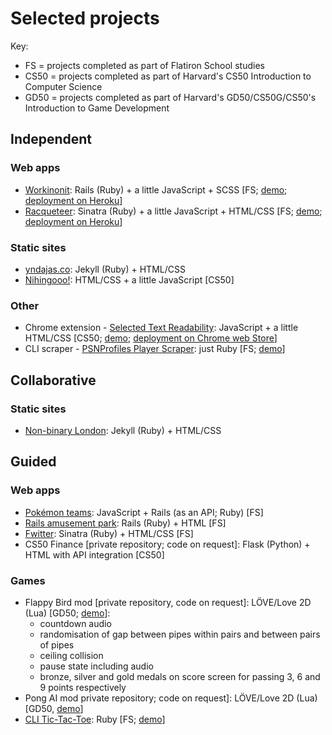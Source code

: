 # Selected projects

Key: 
- FS = projects completed as part of Flatiron School studies
- CS50 = projects completed as part of Harvard's CS50 Introduction to Computer Science
- GD50 = projects completed as part of Harvard's GD50/CS50G/CS50's Introduction to Game Development

## Independent

### Web apps
- [Workinonit](https://github.com/yndajas/Workinonit): Rails (Ruby) + a little JavaScript + SCSS \[FS; [demo](https://www.youtube.com/watch?v=PYwX1QGj6os); [deployment on Heroku](http://workinonit.yndajas.co)\]
- [Racqueteer](https://github.com/yndajas/Racqueteer): Sinatra (Ruby) + a little JavaScript + HTML/CSS \[FS; [demo](https://www.youtube.com/watch?v=nK35Tuxfkso); [deployment on Heroku](http://racqueteer.yndajas.co)\]

### Static sites
- [yndajas.co](https://github.com/yndajas/yndajas.co): Jekyll (Ruby) + HTML/CSS
- [Nihingooo!](https://github.com/yndajas/Nihongooo): HTML/CSS + a little JavaScript \[CS50\]

### Other
- Chrome extension - [Selected Text Readability](https://github.com/yndajas/selected-text-readability): JavaScript + a little HTML/CSS \[CS50; [demo](https://www.youtube.com/watch?v=_AP_qb5wuMA); [deployment on Chrome web Store](https://chrome.google.com/webstore/detail/selected-text-readability/gmmgeofdbimelpnapecnbdckopibaecl)\]
- CLI scraper - [PSNProfiles Player Scraper](https://github.com/yndajas/PSNProfiles-player-scraper): just Ruby \[FS; [demo](https://www.youtube.com/watch?v=l1yA_LfLz-c)\]

## Collaborative

### Static sites
- [Non-binary London](https://github.com/nonbinarylondon/Non-binary-London-website): Jekyll (Ruby) + HTML/CSS

## Guided

### Web apps

- [Pokémon teams](https://github.com/yndajas/js-rails-as-api-pokemon-teams-project-online-web-sp-000): JavaScript + Rails (as an API; Ruby) \[FS\]
- [Rails amusement park](https://github.com/yndajas/rails-amusement-park-online-web-sp-000): Rails (Ruby) + HTML \[FS\]
- [Fwitter](https://github.com/yndajas/sinatra-fwitter-group-project-online-web-sp-000): Sinatra (Ruby) + HTML/CSS \[FS\]
- CS50 Finance [private repository; code on request]: Flask (Python) + HTML with API integration \[CS50\]

### Games
- Flappy Bird mod [private repository, code on request]: LÖVE/Love 2D (Lua) \[GD50; [demo](https://www.youtube.com/watch?v=sxE1qx6wy1c)\]:
    - countdown audio
    - randomisation of gap between pipes within pairs and between pairs of pipes
    - ceiling collision
    - pause state including audio
    - bronze, silver and gold medals on score screen for passing 3, 6 and 9 points respectively
- Pong AI mod private repository; code on request]: LÖVE/Love 2D (Lua) \[GD50, [demo](https://www.youtube.com/watch?v=Cjdwoz1tBIQ)\]
- [CLI Tic-Tac-Toe](https://github.com/yndajas/ttt-with-ai-project-online-web-sp-000): Ruby \[FS; [demo](https://www.youtube.com/watch?v=_M3nB_ZpLBE)\]
